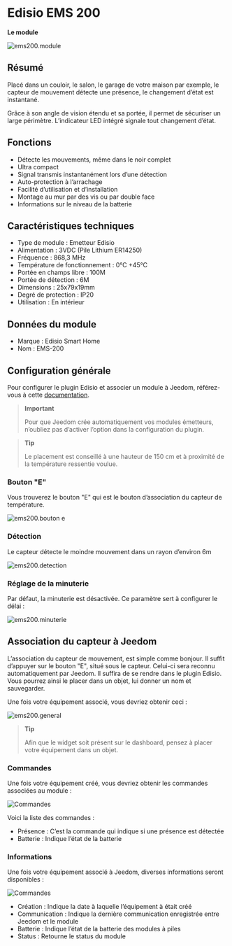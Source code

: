 # Edisio EMS 200

**Le module**

![ems200.module](images/ems200/ems200.module.jpg)

## Résumé

Placé dans un couloir, le salon, le garage de votre maison par exemple, le capteur de mouvement détecte une présence, le changement d’état est instantané.

Grâce à son angle de vision étendu et sa portée, il permet de sécuriser un large périmètre. L’indicateur LED intégré signale tout changement d’état.

## Fonctions

-   Détecte les mouvements, même dans le noir complet
-   Ultra compact
-   Signal transmis instantanément lors d’une détection
-   Auto-protection à l’arrachage
-   Facilité d’utilisation et d’installation
-   Montage au mur par des vis ou par double face
-   Informations sur le niveau de la batterie

## Caractéristiques techniques

-   Type de module : Emetteur Edisio
-   Alimentation : 3VDC (Pile Lithium ER14250)
-   Fréquence : 868,3 MHz
-   Température de fonctionnement : 0°C +45°C
-   Portée en champs libre : 100M
-   Portée de détection : 6M
-   Dimensions : 25x79x19mm
-   Degré de protection : IP20
-   Utilisation : En intérieur

## Données du module

-   Marque : Edisio Smart Home
-   Nom : EMS-200

## Configuration générale

Pour configurer le plugin Edisio et associer un module à Jeedom, référez-vous à cette [documentation](../plugins/automation%20protocol/edisio/).

> **Important**
>
> Pour que Jeedom crée automatiquement vos modules émetteurs, n’oubliez pas d’activer l’option dans la configuration du plugin.

> **Tip**
>
> Le placement est conseillé à une hauteur de 150 cm et à proximité de la température ressentie voulue.

### Bouton "E"

Vous trouverez le bouton "E" qui est le bouton d’association du capteur de température.

![ems200.bouton e](images/ems200/ems200.bouton-e.jpg)

### Détection

Le capteur détecte le moindre mouvement dans un rayon d’environ 6m

![ems200.detection](images/ems200/ems200.detection.jpg)

### Réglage de la minuterie

Par défaut, la minuterie est désactivée. Ce paramètre sert à configurer le délai :

![ems200.minuterie](images/ems200/ems200.minuterie.jpg)

## Association du capteur à Jeedom

L’association du capteur de mouvement, est simple comme bonjour. Il suffit d’appuyer sur le bouton "E", situé sous le capteur. Celui-ci sera reconnu automatiquement par Jeedom. Il suffira de se rendre dans le plugin Edisio. Vous pourrez ainsi le placer dans un objet, lui donner un nom et sauvegarder.

Une fois votre équipement associé, vous devriez obtenir ceci :

![ems200.general](images/ems200/ems200.general.jpg)

> **Tip**
>
> Afin que le widget soit présent sur le dashboard, pensez à placer votre équipement dans un objet.

### Commandes

Une fois votre équipement créé, vous devriez obtenir les commandes associées au module :

![Commandes](images/ems200/ems200.commande.jpg)

Voici la liste des commandes :

-   Présence : C’est la commande qui indique si une présence est détectée
-   Batterie : Indique l’état de la batterie

### Informations

Une fois votre équipement associé à Jeedom, diverses informations seront disponibles :

![Commandes](images/ems200/ems200.informations.jpg)

-   Création : Indique la date à laquelle l’équipement à était créé
-   Communication : Indique la dernière communication enregistrée entre Jeedom et le module
-   Batterie : Indique l’état de la batterie des modules à piles
-   Status : Retourne le status du module
